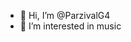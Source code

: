 - 👋 Hi, I’m @ParzivalG4
- 👀 I’m interested in music

<!---
ParzivalG4/ParzivalG4 is a ✨ special ✨ repository because its `README.md` (this file) appears on your GitHub profile.
You can click the Preview link to take a look at your changes.
--->
